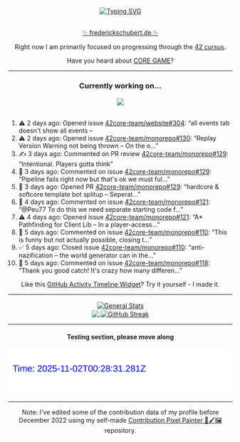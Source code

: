 <div align="center">
	<a href="https://git.io/typing-svg"><img src="https://readme-typing-svg.demolab.com?font=Fira+Code&size=30&pause=1000&color=70A5FD&background=1A1B27&center=true&vCenter=true&repeat=false&random=false&width=550&lines=%F0%9F%91%8B+Hello+World!+I'm+Freddy!+%F0%9F%96%96" alt="Typing SVG" /></a>
</div>
<br>
<div align="center">
	<p></p><a href="https://frederickschubert.de">✨ frederickschubert.de ✨</a></p>
	<p>Right now I am primarily focused on progressing through the <a href="https://github.com/FreddyMSchubert/42_cursus">42 cursus</a>.</p>
	<p>Have you heard about <a href="https://coregame.de/">CORE GAME</a>?</p>
</div>

<hr>

<div align="center">

### Currently working on...

<!-- [![current_repo](https://github-readme-stats.vercel.app/api/pin/?username=FreddyMSchubert&repo=Crafty_Concoctions&theme=tokyonight)](https://github.com/FreddyMSchubert/Crafty_Concoctions) -->

<div align="center">
	<a href="https://github.com/42core-team/monorepo" target="_blank">
		<img align="center" src="https://github-readme-stats.vercel.app/api/pin/?username=42core-team&repo=monorepo&theme=tokyonight" />
	</a>
</div>

<br>

<div align="left">
<ol>
<!-- ACTIVITY:START -->
<li>⚠️ 2 days ago: Opened issue <a href="https://github.com/42core-team/website/issues/304">42core-team/website#304</a>: “all events tab doesn't show all events – <img widt…”</li>
<li>⚠️ 2 days ago: Opened issue <a href="https://github.com/42core-team/monorepo/issues/130">42core-team/monorepo#130</a>: “Replay Version Warning not being thrown – On the o…”</li>
<li>✍️ 3 days ago: Commented on PR review <a href="https://github.com/42core-team/monorepo/pull/129#discussion_r2382981444">42core-team/monorepo#129</a>: “Intentional. Players gotta think”</li>
<li>💬 3 days ago: Commented on issue <a href="https://github.com/42core-team/monorepo/pull/129#issuecomment-3339688819">42core-team/monorepo#129</a>: “Pipeline fails right now but that's ok we must ful…”</li>
<li>🚀 3 days ago: Opened PR <a href="https://github.com/42core-team/monorepo/pull/129">42core-team/monorepo#129</a>: “hardcore & softcore template bot splitup – Seperat…”</li>
<li>💬 4 days ago: Commented on issue <a href="https://github.com/42core-team/monorepo/issues/121#issuecomment-3335168168">42core-team/monorepo#121</a>: “@Peu77 To do this we need separate starting code f…”</li>
<li>⚠️ 4 days ago: Opened issue <a href="https://github.com/42core-team/monorepo/issues/121">42core-team/monorepo#121</a>: “A* Pathfinding for Client Lib – In a player-access…”</li>
<li>💬 5 days ago: Commented on issue <a href="https://github.com/42core-team/monorepo/issues/110#issuecomment-3329985709">42core-team/monorepo#110</a>: “This is funny but not actually possible, closing t…”</li>
<li>✅ 5 days ago: Closed issue <a href="https://github.com/42core-team/monorepo/issues/110">42core-team/monorepo#110</a>: “anti-nazification – the world generator can in the…”</li>
<li>💬 5 days ago: Commented on issue <a href="https://github.com/42core-team/monorepo/issues/118#issuecomment-3329984259">42core-team/monorepo#118</a>: “Thank you good catch! It's crazy how many differen…”</li>
<!-- ACTIVITY:END -->
</ol>
</div>

Like this [GitHub Activity Timeline Widget](https://github.com/FreddyMSchubert/github-activity-timeline)? Try it yourself - I made it.

<hr>

<div align="center">
	<a href="https://github.com/anuraghazra/github-readme-stats" target="_blank">
		<img height=200 align="center" src="https://github-readme-stats.vercel.app/api?username=FreddyMSchubert&show_icons=true&theme=tokyonight&card_width=650" alt="General Stats" />
	</a>
</div>

<div align="center">
	<a href="https://github.com/anuraghazra/github-readme-stats" target="_blank">
		<img height=200 align="center" src="https://github-readme-stats.vercel.app/api/top-langs/?username=FreddyMSchubert&layout=donut&theme=tokyonight&card_width=320">
	</a>
	<a href="https://github.com/DenverCoder1/github-readme-streak-stats" target="_blank">
		<img height=200 align="center" src="https://streak-stats.demolab.com?user=FreddyMSchubert&theme=tokyonight&date_format=j%20M%5B%20Y%5D&card_width=320&card_height=200&hide_total_contributions=true" alt="GitHub Streak" />
	</a>
</div>

<hr>

#### Testing section, please move along

![GitHub Defenders SVG](https://github.com/FreddyMSchubert/FreddyMSchubert/blob/github_defenders_output/output.svg)

<hr>

Note: I've edited some of the contribution data of my profile before December 2022 using my self-made [Contribution Pixel Painter 🎨🖌️🖼️](https://github.com/FreddyMSchubert/contribution-pixel-painter) repository.
